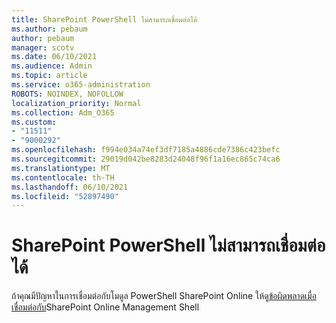 ```yaml
---
title: SharePoint PowerShell ไม่สามารถเชื่อมต่อได้
ms.author: pebaum
author: pebaum
manager: scotv
ms.date: 06/10/2021
ms.audience: Admin
ms.topic: article
ms.service: o365-administration
ROBOTS: NOINDEX, NOFOLLOW
localization_priority: Normal
ms.collection: Adm_O365
ms.custom:
- "11511"
- "9000292"
ms.openlocfilehash: f994e034a74ef3df7185a4886cde7386c423befc
ms.sourcegitcommit: 29019d042be8283d24048f96f1a16ec865c74ca6
ms.translationtype: MT
ms.contentlocale: th-TH
ms.lasthandoff: 06/10/2021
ms.locfileid: "52897490"
---
```

# <a name="sharepoint-powershell-unable-to-connect"></a>SharePoint PowerShell ไม่สามารถเชื่อมต่อได้

ถ้าคุณมีปัญหาในการเชื่อมต่อกับโมดูล PowerShell SharePoint Online ให้ดู[ข้อผิดพลาดเมื่อเชื่อมต่อกับ](/sharepoint/troubleshoot/administration/errors-connecting-to-management-shell)SharePoint Online Management Shell
